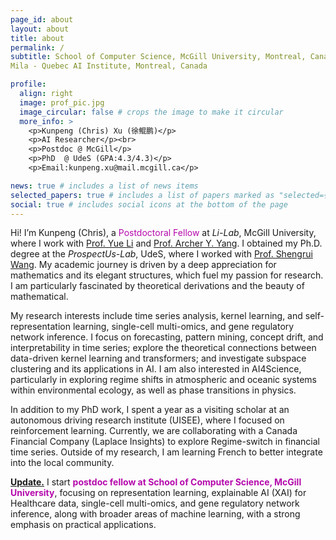 ```yaml
---
page_id: about
layout: about
title: about
permalink: /
subtitle: School of Computer Science, McGill University, Montreal, Canada <br>
Mila - Quebec AI Institute, Montreal, Canada

profile:
  align: right
  image: prof_pic.jpg
  image_circular: false # crops the image to make it circular
  more_info: >
    <p>Kunpeng (Chris) Xu (徐鲲鹏)</p>
    <p>AI Researcher</p><br>
    <p>Postdoc @ McGill</p>
    <p>PhD  @ UdeS (GPA:4.3/4.3)</p>
    <p>Email:kunpeng.xu@mail.mcgill.ca</p>

news: true # includes a list of news items
selected_papers: true # includes a list of papers marked as "selected={true}"
social: true # includes social icons at the bottom of the page
---
```




Hi! I’m Kunpeng (Chris), a <span style="color:#b509ac">Postdoctoral Fellow</span> at *Li-Lab*, McGill University, where I work with <a href='https://www.cs.mcgill.ca/~yueli/'>Prof. Yue Li</a> and <a href='https://www.math.mcgill.ca/yyang/index.html'>Prof. Archer Y. Yang</a>. I obtained my Ph.D. degree at the *ProspectUs-Lab*, UdeS, where I worked with <a href='https://www.usherbrooke.ca/recherche/fr/specialistes/details/shengrui.wang'>Prof. Shengrui Wang</a>. My academic journey is driven by a deep appreciation for mathematics and its elegant structures, which fuel my passion for research. I am particularly fascinated by theoretical derivations and the beauty of mathematical.

My research interests include time series analysis, kernel learning, and self-representation learning, single-cell multi-omics, and gene regulatory network inference. I focus on forecasting, pattern mining, concept drift, and interpretability in time series; explore the theoretical connections between data-driven kernel learning and transformers; and investigate subspace clustering and its applications in AI. I am also interested in AI4Science, particularly in exploring regime shifts in atmospheric and oceanic systems within environmental ecology, as well as phase transitions in physics.

In addition to my PhD work, I spent a year as a visiting scholar at an autonomous driving research institute (UISEE), where I focused on reinforcement learning. Currently, we are collaborating with a Canada Financial Company (Laplace Insights) to explore Regime-switch in financial time series.
Outside of my research, I am learning French to better integrate into the local community. 

**<a href='#'>Update.</a>** I start **<span style="color:#b509ac">postdoc fellow at School of Computer Science, McGill University</span>**, focusing on representation learning, explainable AI (XAI) for Healthcare data, single-cell multi-omics, and gene regulatory network inference, along with broader areas of machine learning, with a strong emphasis on practical applications.

[//]: # (I will be graduating soon and I am looking for postdoc/full time research positions in representation learning/XAI of time series and more broadly in machine learning, motivated by a practical application.)